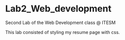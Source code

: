 # Lab2_Web_development
Second Lab of the Web Development class @ ITESM

This lab consisted of styling my resume page with css.